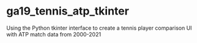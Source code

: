 # ga19_tennis_atp_tkinter
Using the Python tkinter interface to create a tennis player comparison UI with ATP match data from 2000-2021
